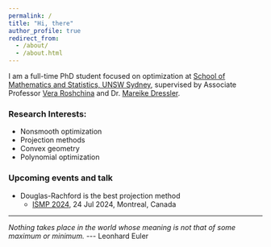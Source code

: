 ```yaml
---
permalink: /
title: "Hi, there"
author_profile: true
redirect_from: 
  - /about/
  - /about.html
---
```


I am a full-time PhD student focused on optimization at [School of Mathematics and Statistics, UNSW Sydney](https://www.unsw.edu.au/science/our-schools/maths), supervised by Associate Professor [Vera Roshchina](https://www.veraroshchina.com/) and Dr. [Mareike Dressler](https://web.maths.unsw.edu.au/~mdressler/index.html).

### Research Interests: 
* Nonsmooth optimization
* Projection methods
* Convex geometry
* Polynomial optimization

### Upcoming events and talk
* Douglas-Rachford is the best projection method
  * [ISMP 2024](https://ismp2024.gerad.ca/schedule/WB/906), 24 Jul 2024, Montreal, Canada

$$ $$
$$ $$
***
_Nothing takes place in the world whose meaning is not that of some maximum or minimum._ --- Leonhard Euler
